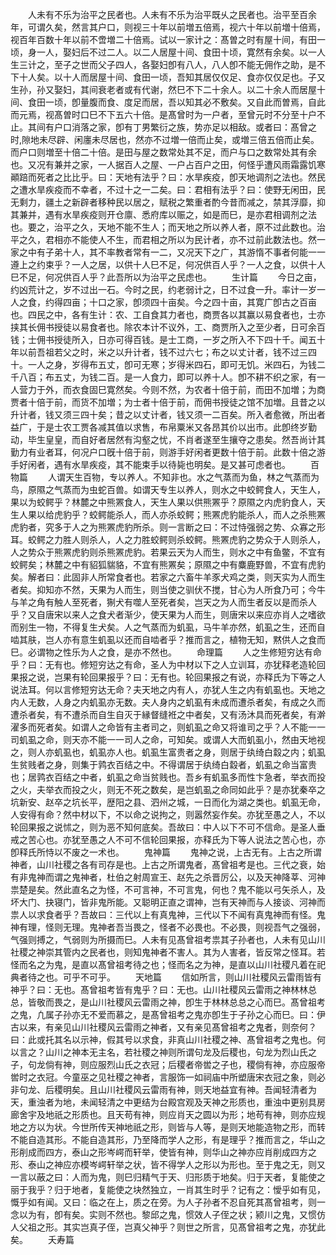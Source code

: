 <!-- { "loadSidebar": true } -->
　　人未有不乐为治平之民者也。人未有不乐为治平既乆之民者也。治平至百余年，可谓久矣，然言其户口，则视三十年以前増五倍焉，视六十年以前増十倍焉，视百年百数十年以前不啻増二十倍焉。试以一家计之：髙曽之时有屋十间，有田一顷，身一人，娶妇后不过二人。以二人居屋十间、食田十顷，寛然有余矣。以一人生三计之，至子之世而父子四人，各娶妇卽有八人，八人卽不能无佣作之助，是不下十人矣。以十人而居屋十间、食田一顷，吾知其居仅仅足、食亦仅仅足也。子又生孙，孙又娶妇，其间衰老者或有代谢，然巳不下二十余人。以二十余人而居屋十间、食田一顷，卽量腹而食、度足而居，吾以知其必不敷矣。又自此而曽焉，自此而元焉，视髙曽时口巳不下五六十倍。是髙曾时为一户者，至曾元时不分至十户不止。其间有户口消落之家，卽有丁男繁衍之族，势亦足以相敌。或者曰：髙曾之时,隙地未尽辟、闲廛未尽居也，然亦不过増一倍而止矣，或増三倍五倍而止矣。而户口则増至十倍二十倍。是田与屋之数常处其不足，而户与口之数常处其有余也。又况有兼并之家，一人据百人之屋、一户占百户之田，何怪乎遭风雨霜露饥寒顚踣而死者之比比乎。曰：天地有法乎？曰：水旱疾疫，卽天地调剂之法也。然民之遭水旱疾疫而不幸者，不过十之一二矣。曰：君相有法乎？曰：使野无闲田，民无剩力，疆土之新辟者移种民以居之，赋税之繁重者酌今昔而减之，禁其浮靡，抑其兼并，遇有水旱疾疫则开仓廪、悉府库以赈之，如是而巳，是亦君相调剂之法也。要之，治平之久，天地不能不生人；而天地之所以养人者，原不过此数也。治平之久，君相亦不能使人不生，而君相之所以为民计者，亦不过前此数法也。然一家之中有子弟十人，其不率教者常有一二，又况天下之广，其游惰不事者何能一一遵上之约束乎？一人之居，以供十人巳不足，何况供百人乎？一人之食，以供十人巳不足，何况供百人乎？此吾所以为治平之民虑也。
　　生计篇
　　今日之亩，约凶荒计之，岁不过出一石。今时之民，约老弱计之，日不过食一升。率计一岁一人之食，约得四亩；十口之家，卽须四十亩矣。今之四十亩，其寛广卽古之百亩也。四民之中，各有生计：农、工自食其力者也，商贾各以其赢以易食者也，士亦挟其长佣书授徒以易食者也。除农本计不议外，工、商贾所入之至少者，日可余百钱；士佣书授徒所入，日亦可得百钱。是士工商，一岁之所入不下四十千。闻五十年以前吾祖若父之时，米之以升计者，钱不过六七；布之以丈计者，钱不过三四十。一人之身，岁得布五丈，卽可无寒；岁得米四石，即可无饥。米四石，为钱二千八百；布五丈，为钱二百。是一人食力，即可以养十人。卽不耕不织之家，有一人营力于外，而衣食固巳寛然矣。今则不然，为农者十倍于前，而田不加増；为商贾者十倍于前，而货不加増；为士者十倍于前，而佣书授徒之馆不加増。且昔之以升计者，钱又须三四十矣；昔之以丈计者，钱又须一二百矣。所入者愈微，所出者益广，于是士农工贾各减其值以求售，布帛粟米又各昂其价以出市。此卽终岁勤动，毕生皇皇，而自好者居然有沟壑之忧，不肖者遂至生攘夺之患矣。然吾尚计其勤力有业者耳，何况户口旣十倍于前，则游手好闲者更数十倍于前。此数十倍之游手好闲者，遇有水旱疾疫，其不能束手以待毙也明矣。是又甚可虑者也。
　　百物篇
　　人谓天生百物，专以养人。不知非也。水之气蒸而为鱼，林之气蒸而为鸟，原隰之气蒸而为虫蛇百兽。如谓天专生以养人，则水之中蛟鳄食人，天生人，果以为蛟鳄乎？林麓之中熊罴食人，天生人果以供熊罴乎？原隰之内虎豹食人，天生人果以给虎豹乎？蛟鳄能杀人，而人亦杀蛟鳄；熊罴虎豹能杀人，而人之杀熊罴虎豹者，究多于人之为熊罴虎豹所杀。则一言断之曰：不过恃强弱之势、众寡之形耳。蛟鳄之力胜人则杀人，人之力胜蛟鳄则杀蛟鳄。熊罴虎豹之势众于人则杀人，人之势众于熊罴虎豹则杀熊罴虎豹。若果云天为人而生，则水之中有鱼鳖，不宜有蛟鳄矣；林麓之中有貂狐貒貉，不宜有熊罴矣；原隰之中有麋鹿野兽，不宜有虎豹矣。解者曰：此固非人所常食者也。若家之六畜牛羊豕犬鸡之类，则天实为人而生者矣。抑知亦不然，天果为人而生，则当使之驯伏不搅，甘心为人所食乃可；今牛与羊之角有触人至死者，猘犬有噬人至死者矣，岂天之为人而生者反以是而杀人乎？又自唐宋以来人之食犬者渐少，使天果为人而生，则唐宋以来应亦肖人之嗜欲而别生一物，不得复生犬矣。人之气蒸而为虮虱，马牛羊亦然，虮虱之生，还而自啮其肤，岂人亦有意生虮虱以还而自啮者乎？推而言之，植物无知，黙供人之食而巳。必谓物之性乐为人之食，是亦不然也。
　　命理篇
　　人之生修短穷达有命乎？曰：无有也。修短穷达之有命，圣人为中材以下之人立训耳，亦犹释老造轮回果报之说，岂果有轮回果报乎？曰：无有也。轮回果报之有说，亦释氏为下等之人说法耳。何以言修短穷达无命？夫天地之内有人，亦犹人生之内有虮虱也。天地之内人无数，人身之内虮虱亦无数。夫人身内之虮虱有未成而遭杀者矣，有成之久而遭杀者矣，有不遭杀而自生自灭于縁督缝袵之中者矣，又有汤沐具而死者矣，有澣濯多而死者矣。如谓人之命皆有主者司之，则虮虱之命又将谁司之乎？人不能一一司虮虱之命，则天亦不能一一司人之命，可知矣。或谓人大而虮虱小，然由天地视之，则人亦虮虱也，虮虱亦人也。虮虱生富贵者之身，则居于纨绮白縠之内；虮虱生贫贱者之身，则集于鹑衣百结之中。不得谓居于纨绮白縠者，虮虱之命当富贵也；居鹑衣百结之中者，虮虱之命当贫贱也。吾乡有虮虱多而性卞急者，举衣而投之火，夫举衣而投之火，则无不死之数矣，是岂虮虱之命同如此乎？是亦犹秦卒之坑新安、赵卒之坑长平，歴阳之县、泗州之城，一日而化为湖之类也。虮虱无命，人安得有命？然中材以下，不以命之说拘之，则嚣然妄作矣。亦犹至愚之人，不以轮回果报之说怵之，则为恶不知何底矣。吾故曰：中人以下不可不信命。是圣人垂戒之苦心也。亦犹至愚之人不可不信轮回果报，亦释氏为下等人说法之苦心也，亦卽释氏所恃以不废之一术也。
　　鬼神篇
　　鬼神之说，上古无有。上古之所谓神者，山川社稷之各有司存是也。上古之所谓鬼者，髙曾祖考是也。三代之衰，始有非鬼神而谓之鬼神者，杜伯之射周宣王、赵先之杀晋厉公，以及天神降莘、河神祟楚是矣。然此直名之为怪，不可言神，不可言鬼，何也？鬼不能以弓矢杀人，及坏大门、抉寝门，皆非鬼所能。又聪明正直之谓神，岂有天神而与人接谈、河神而祟人以求食者乎？吾故曰：三代以上有真鬼神，三代以下不闻有真鬼神而有怪。鬼神有理，怪则无理。鬼神者吾当畏之，怪者不必畏也。不必畏，则视吾气之强弱，气强则搏之，气弱则为所摄而巳。人未有见髙曾祖考祟其子孙者也，人未有见山川社稷之神崇其管内之民者也，则知鬼神者不害人。其为人害者，皆反常之怪耳。若怪而名之为鬼，是直以髙曾祖考待之也；怪而名之为神，是直以山川社稷凡着在祀典者待之也。可乎不可乎。
　　天地篇
　　信如所言，则山川社稷风云雷雨皆有神乎？曰：无也。髙曾祖考皆有鬼乎？曰：无也。山川社稷风云雷雨之神林林总总，皆敬而畏之，是山川社稷风云雷雨之神，卽生于林林总总之心而巳。髙曾祖考之鬼，凢属子孙亦无不爱而慕之，是髙曾祖考之鬼亦卽生于子孙之心而巳。曰：伊古以来，有亲见山川社稷风云雷雨之神者，又有亲见髙曾祖考之鬼者，则奈何？曰：此或托其名以示神，假其号以求食，非真山川社稷之神、髙曾祖考之鬼也。何以言之？山川之神本无主名，若社稷之神则所谓句龙及后稷也，句龙为烈山氏之子，句龙倘有神，则应服烈山氏之衣冠；后稷者帝喾之子也，稷倘有神，亦应服帝喾时之衣冠。今童巫之见社稷之神者，言服饰一如祠庙中所塑唐宋衣冠之象，则必非句龙、后稷明矣。且山川社稷风云雷雨有神，则天地益宜有神。吾闻轻清者为天，重浊者为地，未闻轻清之中更结为台殿宫观及天神之形质也，重浊中更别具房廊舍宇及地祇之形质也。且天苟有神，则应肖天之圆以为形；地苟有神，则亦应规地之方以为状。今世所传天神地祇之形，则皆与人等，是则天地能造物之形，而转不能自造其形。不能自造其形，乃至降而学人之形，有是理乎？推而言之，华山之形削成而四方，泰山之形岑崿而轩举，使皆有神，则华山之神亦应肖削成四方之形、泰山之神应亦模岑崿轩举之状，皆不得学人之形以为形也。至于鬼之无，则又一言以蔽之曰：人而为鬼，则巳归精气于天、归形质于地矣。归于天者，复能使之丽于我乎？归于地者，复能使之块然独立，一肖其生时乎？记有之：懓乎如有见，慨乎如有闻。又曰：临之在上，质之在旁。为人子孙者不忍自死其髙曾祖考，则一念以为有，卽有矣。实则不然也。黎邱之鬼，惯效人子侄之状；颍川之鬼，又惯仿人父祖之形。其实岂真子侄，岂真父神乎？则世之所言，见髙曾祖考之鬼，亦犹此矣。
　　夭寿篇
